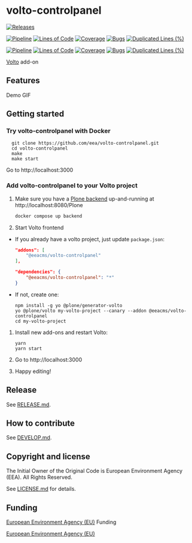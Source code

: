 # volto-controlpanel

[![Releases](https://img.shields.io/github/v/release/eea/volto-controlpanel)](https://github.com/eea/volto-controlpanel/releases)

[![Pipeline](https://ci.eionet.europa.eu/buildStatus/icon?job=volto-addons%2Fvolto-controlpanel%2Fmaster&subject=master)](https://ci.eionet.europa.eu/view/Github/job/volto-addons/job/volto-controlpanel/job/master/display/redirect)
[![Lines of Code](https://sonarqube.eea.europa.eu/api/project_badges/measure?project=volto-controlpanel-master&metric=ncloc)](https://sonarqube.eea.europa.eu/dashboard?id=volto-controlpanel-master)
[![Coverage](https://sonarqube.eea.europa.eu/api/project_badges/measure?project=volto-controlpanel-master&metric=coverage)](https://sonarqube.eea.europa.eu/dashboard?id=volto-controlpanel-master)
[![Bugs](https://sonarqube.eea.europa.eu/api/project_badges/measure?project=volto-controlpanel-master&metric=bugs)](https://sonarqube.eea.europa.eu/dashboard?id=volto-controlpanel-master)
[![Duplicated Lines (%)](https://sonarqube.eea.europa.eu/api/project_badges/measure?project=volto-controlpanel-master&metric=duplicated_lines_density)](https://sonarqube.eea.europa.eu/dashboard?id=volto-controlpanel-master)

[![Pipeline](https://ci.eionet.europa.eu/buildStatus/icon?job=volto-addons%2Fvolto-controlpanel%2Fdevelop&subject=develop)](https://ci.eionet.europa.eu/view/Github/job/volto-addons/job/volto-controlpanel/job/develop/display/redirect)
[![Lines of Code](https://sonarqube.eea.europa.eu/api/project_badges/measure?project=volto-controlpanel-develop&metric=ncloc)](https://sonarqube.eea.europa.eu/dashboard?id=volto-controlpanel-develop)
[![Coverage](https://sonarqube.eea.europa.eu/api/project_badges/measure?project=volto-controlpanel-develop&metric=coverage)](https://sonarqube.eea.europa.eu/dashboard?id=volto-controlpanel-develop)
[![Bugs](https://sonarqube.eea.europa.eu/api/project_badges/measure?project=volto-controlpanel-develop&metric=bugs)](https://sonarqube.eea.europa.eu/dashboard?id=volto-controlpanel-develop)
[![Duplicated Lines (%)](https://sonarqube.eea.europa.eu/api/project_badges/measure?project=volto-controlpanel-develop&metric=duplicated_lines_density)](https://sonarqube.eea.europa.eu/dashboard?id=volto-controlpanel-develop)


[Volto](https://github.com/plone/volto) add-on

## Features

Demo GIF

## Getting started

### Try volto-controlpanel with Docker

      git clone https://github.com/eea/volto-controlpanel.git
      cd volto-controlpanel
      make
      make start

Go to http://localhost:3000

### Add volto-controlpanel to your Volto project

1. Make sure you have a [Plone backend](https://plone.org/download) up-and-running at http://localhost:8080/Plone

   ```Bash
   docker compose up backend
   ```

1. Start Volto frontend

* If you already have a volto project, just update `package.json`:

   ```JSON
   "addons": [
       "@eeacms/volto-controlpanel"
   ],

   "dependencies": {
       "@eeacms/volto-controlpanel": "*"
   }
   ```

* If not, create one:

   ```
   npm install -g yo @plone/generator-volto
   yo @plone/volto my-volto-project --canary --addon @eeacms/volto-controlpanel
   cd my-volto-project
   ```

1. Install new add-ons and restart Volto:

   ```
   yarn
   yarn start
   ```

1. Go to http://localhost:3000

1. Happy editing!

## Release

See [RELEASE.md](https://github.com/eea/volto-controlpanel/blob/master/RELEASE.md).

## How to contribute

See [DEVELOP.md](https://github.com/eea/volto-controlpanel/blob/master/DEVELOP.md).

## Copyright and license

The Initial Owner of the Original Code is European Environment Agency (EEA).
All Rights Reserved.

See [LICENSE.md](https://github.com/eea/volto-controlpanel/blob/master/LICENSE.md) for details.

## Funding

[European Environment Agency (EU)](http://eea.europa.eu)
Funding

[European Environment Agency (EU)](http://eea.europa.eu)
